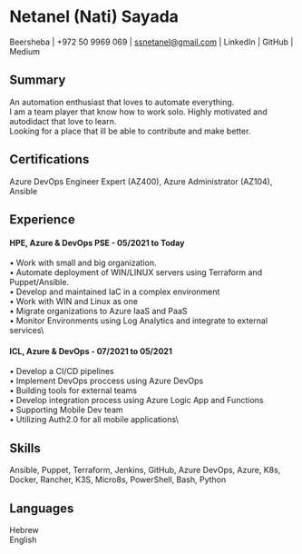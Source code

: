 # Netanel (Nati) Sayada

Beersheba | +972 50 9969 069 | ssnetanel@gmail.com | LinkedIn | GitHub | Medium

## Summary

An automation enthusiast that loves to automate everything.\
I am a team player that know how to work solo. Highly motivated and autodidact that love to learn.\
Looking for a place that ill be able to contribute and make better.

## Certifications

Azure DevOps Engineer Expert (AZ400), Azure Administrator (AZ104), Ansible

## Experience

#### HPE, Azure & DevOps PSE - 05/2021 to Today
•	Work with small and big organization.\
•	Automate deployment of WIN/LINUX servers using Terraform and Puppet/Ansible.\
•	Develop and maintained IaC in a complex environment\
•	Work with WIN and Linux as one\
•	Migrate organizations to Azure IaaS and PaaS\
•	Monitor Environments using Log Analytics and integrate to external services\

#### ICL, Azure & DevOps - 07/2021 to 05/2021
•	Develop a CI/CD pipelines\
•	Implement DevOps proccess using Azure DevOps\
•	Building tools for external teams\
•	Develop integration process using Azure Logic App and Functions\
•	Supporting Mobile Dev team\
•	Utilizing Auth2.0 for all mobile applications\

## Skills

Ansible, Puppet, Terraform, Jenkins, GitHub, Azure DevOps, Azure, K8s, Docker, Rancher, K3S, Micro8s, PowerShell, Bash, Python 

## Languages

Hebrew\
English
